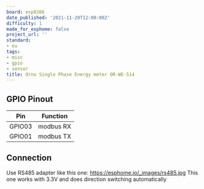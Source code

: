 ```yaml
---
board: esp8266
date_published: '2021-11-20T12:00:00Z'
difficulty: 1
made_for_esphome: false
project_url: ''
standard:
- eu
tags:
- misc
- gpio
- sensor
title: Orno Single Phase Energy meter OR-WE-514
---
```


## GPIO Pinout

| Pin    | Function  |
| ------ | --------- |
| GPIO03 | modbus RX |
| GPIO01 | modbus TX |

## Connection

Use RS485 adapter like this one: https://esphome.io/_images/rs485.jpg
This one works with 3.3V and does direction switching automatically